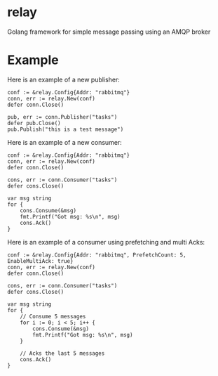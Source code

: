 relay
=====

Golang framework for simple message passing using an AMQP broker

# Example

Here is an example of a new publisher:

    conf := &relay.Config{Addr: "rabbitmq"}
    conn, err := relay.New(conf)
    defer conn.Close()

    pub, err := conn.Publisher("tasks")
    defer pub.Close()
    pub.Publish("this is a test message")


Here is an example of a new consumer:

    conf := &relay.Config{Addr: "rabbitmq"}
    conn, err := relay.New(conf)
    defer conn.Close()

    cons, err := conn.Consumer("tasks")
    defer cons.Close()

    var msg string
    for {
        cons.Consume(&msg)
        fmt.Printf("Got msg: %s\n", msg)
        cons.Ack()
    }

Here is an example of a consumer using prefetching and multi Acks:

    conf := &relay.Config{Addr: "rabbitmq", PrefetchCount: 5, EnableMultiAck: true}
    conn, err := relay.New(conf)
    defer conn.Close()

    cons, err := conn.Consumer("tasks")
    defer cons.Close()

    var msg string
    for {
        // Consume 5 messages
        for i := 0; i < 5; i++ {
            cons.Consume(&msg)
            fmt.Printf("Got msg: %s\n", msg)
        }

        // Acks the last 5 messages
        cons.Ack()
    }

